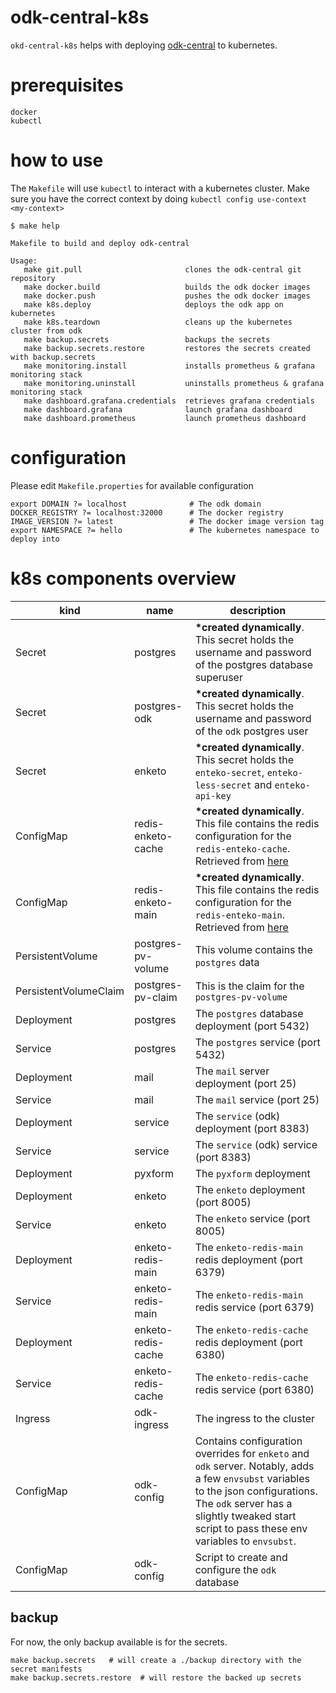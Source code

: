 # odk-central-k8s

`okd-central-k8s` helps with deploying [odk-central](https://github.com/getodk/central) to kubernetes.

# prerequisites

```
docker
kubectl
```

# how to use

The `Makefile` will use `kubectl` to interact with a kubernetes cluster. 
Make sure you have the correct context by doing `kubectl config use-context <my-context>`


```
$ make help
                                                                                  
Makefile to build and deploy odk-central                                          
                                                                                  
Usage:                                                                            
   make git.pull                       clones the odk-central git repository
   make docker.build                   builds the odk docker images
   make docker.push                    pushes the odk docker images
   make k8s.deploy                     deploys the odk app on kubernetes
   make k8s.teardown                   cleans up the kubernetes cluster from odk
   make backup.secrets                 backups the secrets
   make backup.secrets.restore         restores the secrets created with backup.secrets
   make monitoring.install             installs prometheus & grafana monitoring stack
   make monitoring.uninstall           uninstalls prometheus & grafana monitoring stack
   make dashboard.grafana.credentials  retrieves grafana credentials
   make dashboard.grafana              launch grafana dashboard
   make dashboard.prometheus           launch prometheus dashboard
```
# configuration

Please edit `Makefile.properties` for available configuration

```
export DOMAIN ?= localhost              # The odk domain
DOCKER_REGISTRY ?= localhost:32000      # The docker registry
IMAGE_VERSION ?= latest                 # The docker image version tag
export NAMESPACE ?= hello               # The kubernetes namespace to deploy into
```

# k8s components overview

|kind|name|description|
|----|----|-----------|
|Secret|postgres|__*created dynamically__. This secret holds the username and password of the postgres database superuser|
|Secret|postgres-odk|__*created dynamically__. This secret holds the username and password of the `odk` postgres user|
|Secret|enketo|__*created dynamically__. This secret holds the `enteko-secret`, `enteko-less-secret` and `enteko-api-key`|
|ConfigMap|redis-enketo-cache|__*created dynamically__. This file contains the redis configuration for the `redis-enteko-cache`. Retrieved from [here](https://raw.githubusercontent.com/getodk/central/master/files/enketo/redis-enketo-cache.conf)|
|ConfigMap|redis-enketo-main|__*created dynamically__. This file contains the redis configuration for the `redis-enteko-main`.  Retrieved from [here](https://raw.githubusercontent.com/getodk/central/master/files/enketo/redis-enketo-main.conf)|
|PersistentVolume|postgres-pv-volume|This volume contains the `postgres` data|
|PersistentVolumeClaim|postgres-pv-claim|This is the claim for the `postgres-pv-volume`|
|Deployment|postgres|The `postgres` database deployment (port 5432)|
|Service|postgres|The `postgres` service (port 5432)|
|Deployment|mail|The `mail` server deployment (port 25)|
|Service|mail|The `mail` service (port 25)|
|Deployment|service| The `service` (odk) deployment (port 8383)|
|Service|service| The `service` (odk) service (port 8383)|
|Deployment|pyxform|The `pyxform` deployment|
|Deployment|enketo|The `enketo` deployment (port 8005)|
|Service|enketo|The `enketo` service (port 8005)|
|Deployment|enketo-redis-main|The `enketo-redis-main` redis deployment (port 6379)|
|Service|enketo-redis-main|The `enketo-redis-main` redis service (port 6379)|
|Deployment|enketo-redis-cache|The `enketo-redis-cache` redis deployment (port 6380)|
|Service|enketo-redis-cache|The `enketo-redis-cache` redis service  (port 6380)|
|Ingress|odk-ingress|The ingress to the cluster|
|ConfigMap|odk-config|Contains configuration overrides for `enketo` and `odk` server. Notably, adds a few `envsubst` variables to the json configurations. The `odk` server has a slightly tweaked start script to pass these env variables to `envsubst`. |
|ConfigMap|odk-config|Script to create and configure the `odk` database|

## backup

For now, the only backup available is for the secrets.

```
make backup.secrets   # will create a ./backup directory with the secret manifests
make backup.secrets.restore  # will restore the backed up secrets
```

